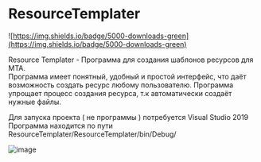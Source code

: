 # ResourceTemplater
![https://img.shields.io/badge/5000-downloads-green](https://img.shields.io/badge/5000-downloads-green)

Resource Templater - Программа для создания шаблонов ресурсов для MTA.  
Программа имеет понятный, удобный и простой интерфейс, что даёт возможность создать ресурс любому пользователю.
Программа упрощает процесс создания ресурса, т.к автоматически создаёт нужные файлы.

Для запуска проекта ( не программы ) потребуется Visual Studio 2019  
Программа находится по пути ResourceTemplater/ResourceTemplater/bin/Debug/

![image](https://user-images.githubusercontent.com/33997732/135401115-a8d30935-4a03-4a2e-97c8-f767b11765ee.png)

